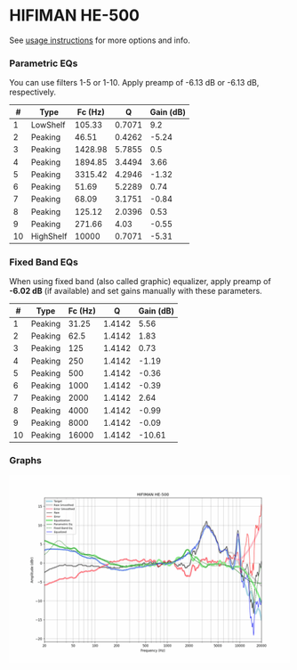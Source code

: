 # HIFIMAN HE-500
See [usage instructions](https://github.com/jaakkopasanen/AutoEq#usage) for more options and info.

### Parametric EQs
You can use filters 1-5 or 1-10. Apply preamp of -6.13 dB or -6.13 dB, respectively.

|   # | Type      |   Fc (Hz) |      Q |   Gain (dB) |
|-----|-----------|-----------|--------|-------------|
|   1 | LowShelf  |    105.33 | 0.7071 |        9.2  |
|   2 | Peaking   |     46.51 | 0.4262 |       -5.24 |
|   3 | Peaking   |   1428.98 | 5.7855 |        0.5  |
|   4 | Peaking   |   1894.85 | 3.4494 |        3.66 |
|   5 | Peaking   |   3315.42 | 4.2946 |       -1.32 |
|   6 | Peaking   |     51.69 | 5.2289 |        0.74 |
|   7 | Peaking   |     68.09 | 3.1751 |       -0.84 |
|   8 | Peaking   |    125.12 | 2.0396 |        0.53 |
|   9 | Peaking   |    271.66 | 4.03   |       -0.55 |
|  10 | HighShelf |  10000    | 0.7071 |       -5.31 |

### Fixed Band EQs
When using fixed band (also called graphic) equalizer, apply preamp of **-6.02 dB** (if available) and set gains manually with these parameters.

|   # | Type    |   Fc (Hz) |      Q |   Gain (dB) |
|-----|---------|-----------|--------|-------------|
|   1 | Peaking |     31.25 | 1.4142 |        5.56 |
|   2 | Peaking |     62.5  | 1.4142 |        1.83 |
|   3 | Peaking |    125    | 1.4142 |        0.73 |
|   4 | Peaking |    250    | 1.4142 |       -1.19 |
|   5 | Peaking |    500    | 1.4142 |       -0.36 |
|   6 | Peaking |   1000    | 1.4142 |       -0.39 |
|   7 | Peaking |   2000    | 1.4142 |        2.64 |
|   8 | Peaking |   4000    | 1.4142 |       -0.99 |
|   9 | Peaking |   8000    | 1.4142 |       -0.09 |
|  10 | Peaking |  16000    | 1.4142 |      -10.61 |

### Graphs
![](./HIFIMAN%20HE-500.png)
